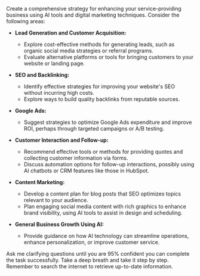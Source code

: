 Create a comprehensive strategy for enhancing your service-providing business using AI tools and digital marketing techniques. Consider the following areas:

- **Lead Generation and Customer Acquisition:**
  - Explore cost-effective methods for generating leads, such as organic social media strategies or referral programs.
  - Evaluate alternative platforms or tools for bringing customers to your website or landing page.

- **SEO and Backlinking:**
  - Identify effective strategies for improving your website's SEO without incurring high costs.
  - Explore ways to build quality backlinks from reputable sources.

- **Google Ads:**
  - Suggest strategies to optimize Google Ads expenditure and improve ROI, perhaps through targeted campaigns or A/B testing.

- **Customer Interaction and Follow-up:**
  - Recommend effective tools or methods for providing quotes and collecting customer information via forms.
  - Discuss automation options for follow-up interactions, possibly using AI chatbots or CRM features like those in HubSpot.

- **Content Marketing:**
  - Develop a content plan for blog posts that SEO optimizes topics relevant to your audience.
  - Plan engaging social media content with rich graphics to enhance brand visibility, using AI tools to assist in design and scheduling.

- **General Business Growth Using AI:**
  - Provide guidance on how AI technology can streamline operations, enhance personalization, or improve customer service.

Ask me clarifying questions until you are 95% confident you can complete the task successfully. Take a deep breath and take it step by step. Remember to search the internet to retrieve up-to-date information.